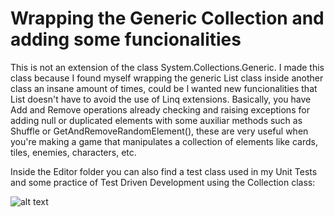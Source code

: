 # Wrapping the Generic Collection and adding some funcionalities 

This is not an extension of the class System.Collections.Generic. I made this class because I found myself wrapping the generic List<T> class inside another class an insane amount of times, could be I wanted new funcionalities that List doesn't have to avoid the use of Linq extensions. Basically, you have Add and Remove operations already checking and raising exceptions for adding null or duplicated elements with some auxiliar methods such as Shuffle or GetAndRemoveRandomElement(), these are very useful when you're making a game that manipulates a collection of elements like cards, tiles, enemies, characters, etc. 
  
Inside the Editor folder you can also find a test class used in my Unit Tests and some practice of Test Driven Development using the Collection<T> class:
  
![alt text](https://github.com/ycarowr/Tools/blob/master/Assets/Scripts/Patterns/GenericCollection/Images/tdd%20collection.GIF)

